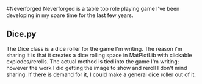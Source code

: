 #Neverforged
Neverforged is a table top role playing game I've been developing in my spare time for the last few years.

## Dice.py
The Dice class is a dice roller for the game I'm writing.  The reason i'm sharing it is that it creates a dice rolling space in MatPlotLib with clickable explodes/rerolls.  The actual method is tied into the game I'm writing; however the work I did getting the image to show and reroll I don't mind sharing.  If there is demand for it, I could make a general dice roller out of it. 
